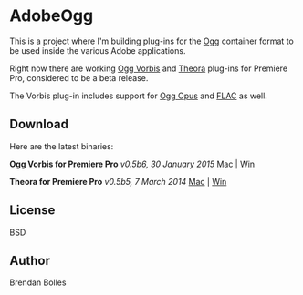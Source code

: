 AdobeOgg
========

This is a project where I'm building plug-ins for the [Ogg](http://www.xiph.org/ogg/) container format to be used inside the various Adobe applications.

Right now there are working [Ogg Vorbis](http://www.vorbis.com/) and [Theora](http://www.theora.org/) plug-ins for Premiere Pro, considered to be a beta release.

The Vorbis plug-in includes support for [Ogg Opus](http://opus-codec.org/) and [FLAC](http://xiph.org/flac/) as well.


Download
--------
Here are the latest binaries:

**Ogg Vorbis for Premiere Pro** _v0.5b6, 30 January 2015_
[Mac](http://www.fnordware.com/downloads/Ogg_v0.5b6_mac.zip) | [Win](http://www.fnordware.com/downloads/Ogg_v0.5b6_win.zip)

**Theora for Premiere Pro** _v0.5b5, 7 March 2014_
[Mac](http://www.fnordware.com/downloads/Theora_v0.5b5_mac.zip) | [Win](http://www.fnordware.com/downloads/Theora_v0.5b5_win.zip)


License
-------
BSD


Author
------
Brendan Bolles